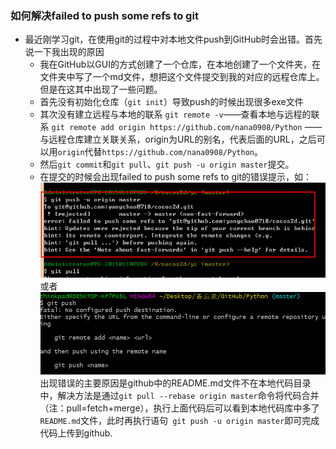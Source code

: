 ### 如何解决failed to push some refs to git 

- 最近刚学习git，在使用git的过程中对本地文件push到GitHub时会出错。首先说一下我出现的原因  
  - 我在GitHub以GUI的方式创建了一个仓库，在本地创建了一个文件夹，在文件夹中写了一个md文件，想把这个文件提交到我的对应的远程仓库上。但是在这其中出现了一些问题。
  - 首先没有初始化仓库（`git init`）导致push的时候出现很多exe文件
  - 其次没有建立远程与本地的联系
  `git remote -v`——查看本地与远程的联系
  `git remote add origin https://github.com/nana0908/Python` ——与远程仓库建立关联关系，origin为URL的别名，代表后面的URL，之后可以用`origin`代替`https://github.com/nana0908/Python`。
  - 然后`git commit`和`git pull`、`git push -u origin master`提交。
  - 在提交的时候会出现failed to push some refs to git的错误提示，如：
  ![效果图](image/1.png)或者![效果图](image/2.png)  
  出现错误的主要原因是github中的README.md文件不在本地代码目录中，解决方法是通过`git pull --rebase origin master`命令将代码合并（注：pull=fetch+merge），执行上面代码后可以看到本地代码库中多了`README.md`文件，此时再执行语句` git push -u origin master`即可完成代码上传到github.
  